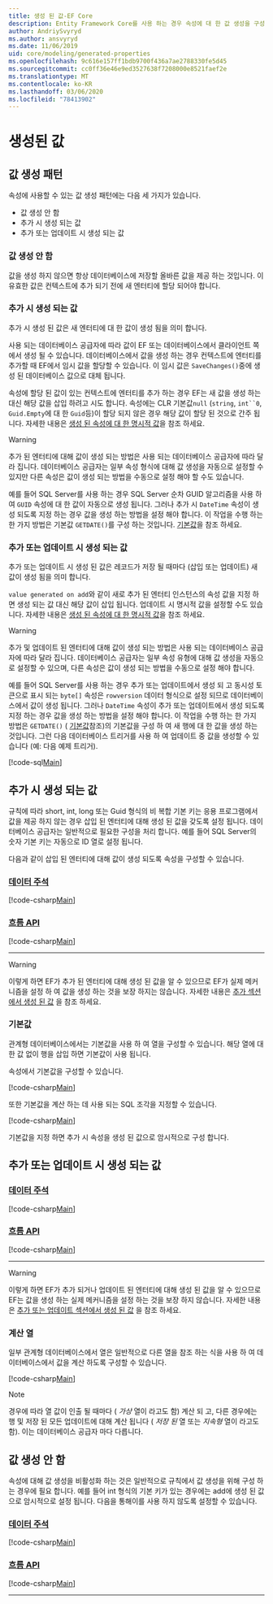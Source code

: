 ```yaml
---
title: 생성 된 값-EF Core
description: Entity Framework Core를 사용 하는 경우 속성에 대 한 값 생성을 구성 하는 방법
author: AndriySvyryd
ms.author: ansvyryd
ms.date: 11/06/2019
uid: core/modeling/generated-properties
ms.openlocfilehash: 9c616e157ff1bdb9700f436a7ae2788330fe5d45
ms.sourcegitcommit: cc0ff36e46e9ed3527638f7208000e8521faef2e
ms.translationtype: MT
ms.contentlocale: ko-KR
ms.lasthandoff: 03/06/2020
ms.locfileid: "78413902"
---
```

# <a name="generated-values"></a>생성된 값

## <a name="value-generation-patterns"></a>값 생성 패턴

속성에 사용할 수 있는 값 생성 패턴에는 다음 세 가지가 있습니다.

* 값 생성 안 함
* 추가 시 생성 되는 값
* 추가 또는 업데이트 시 생성 되는 값

### <a name="no-value-generation"></a>값 생성 안 함

값을 생성 하지 않으면 항상 데이터베이스에 저장할 올바른 값을 제공 하는 것입니다. 이 유효한 값은 컨텍스트에 추가 되기 전에 새 엔터티에 할당 되어야 합니다.

### <a name="value-generated-on-add"></a>추가 시 생성 되는 값

추가 시 생성 된 값은 새 엔터티에 대 한 값이 생성 됨을 의미 합니다.

사용 되는 데이터베이스 공급자에 따라 값이 EF 또는 데이터베이스에서 클라이언트 쪽에서 생성 될 수 있습니다. 데이터베이스에서 값을 생성 하는 경우 컨텍스트에 엔터티를 추가할 때 EF에서 임시 값을 할당할 수 있습니다. 이 임시 값은 `SaveChanges()`중에 생성 된 데이터베이스 값으로 대체 됩니다.

속성에 할당 된 값이 있는 컨텍스트에 엔터티를 추가 하는 경우 EF는 새 값을 생성 하는 대신 해당 값을 삽입 하려고 시도 합니다. 속성에는 CLR 기본값`null` (`string`, `int``0`, `Guid.Empty`에 대 한 `Guid`등)이 할당 되지 않은 경우 해당 값이 할당 된 것으로 간주 됩니다. 자세한 내용은 [생성 된 속성에 대 한 명시적 값](../saving/explicit-values-generated-properties.md)을 참조 하세요.

> [!WARNING]
> 추가 된 엔터티에 대해 값이 생성 되는 방법은 사용 되는 데이터베이스 공급자에 따라 달라 집니다. 데이터베이스 공급자는 일부 속성 형식에 대해 값 생성을 자동으로 설정할 수 있지만 다른 속성은 값이 생성 되는 방법을 수동으로 설정 해야 할 수도 있습니다.
>
> 예를 들어 SQL Server를 사용 하는 경우 SQL Server 순차 GUID 알고리즘을 사용 하 여 `GUID` 속성에 대 한 값이 자동으로 생성 됩니다. 그러나 추가 시 `DateTime` 속성이 생성 되도록 지정 하는 경우 값을 생성 하는 방법을 설정 해야 합니다. 이 작업을 수행 하는 한 가지 방법은 기본값 `GETDATE()`를 구성 하는 것입니다. [기본값](relational/default-values.md)을 참조 하세요.

### <a name="value-generated-on-add-or-update"></a>추가 또는 업데이트 시 생성 되는 값

추가 또는 업데이트 시 생성 된 값은 레코드가 저장 될 때마다 (삽입 또는 업데이트) 새 값이 생성 됨을 의미 합니다.

`value generated on add`와 같이 새로 추가 된 엔터티 인스턴스의 속성 값을 지정 하면 생성 되는 값 대신 해당 값이 삽입 됩니다. 업데이트 시 명시적 값을 설정할 수도 있습니다. 자세한 내용은 [생성 된 속성에 대 한 명시적 값](../saving/explicit-values-generated-properties.md)을 참조 하세요.

> [!WARNING]
> 추가 및 업데이트 된 엔터티에 대해 값이 생성 되는 방법은 사용 되는 데이터베이스 공급자에 따라 달라 집니다. 데이터베이스 공급자는 일부 속성 유형에 대해 값 생성을 자동으로 설정할 수 있으며, 다른 속성은 값이 생성 되는 방법을 수동으로 설정 해야 합니다.
>
> 예를 들어 SQL Server를 사용 하는 경우 추가 또는 업데이트에서 생성 되 고 동시성 토큰으로 표시 되는 `byte[]` 속성은 `rowversion` 데이터 형식으로 설정 되므로 데이터베이스에서 값이 생성 됩니다. 그러나 `DateTime` 속성이 추가 또는 업데이트에서 생성 되도록 지정 하는 경우 값을 생성 하는 방법을 설정 해야 합니다. 이 작업을 수행 하는 한 가지 방법은 `GETDATE()` ( [기본값](relational/default-values.md)참조)의 기본값을 구성 하 여 새 행에 대 한 값을 생성 하는 것입니다. 그런 다음 데이터베이스 트리거를 사용 하 여 업데이트 중 값을 생성할 수 있습니다 (예: 다음 예제 트리거).
>
> [!code-sql[Main](../../../samples/core/Modeling/FluentAPI/ValueGeneratedOnAddOrUpdate.sql)]

## <a name="value-generated-on-add"></a>추가 시 생성 되는 값

규칙에 따라 short, int, long 또는 Guid 형식의 비 복합 기본 키는 응용 프로그램에서 값을 제공 하지 않는 경우 삽입 된 엔터티에 대해 생성 된 값을 갖도록 설정 됩니다. 데이터베이스 공급자는 일반적으로 필요한 구성을 처리 합니다. 예를 들어 SQL Server의 숫자 기본 키는 자동으로 ID 열로 설정 됩니다.

다음과 같이 삽입 된 엔터티에 대해 값이 생성 되도록 속성을 구성할 수 있습니다.

### <a name="data-annotations"></a>[데이터 주석](#tab/data-annotations)

[!code-csharp[Main](../../../samples/core/Modeling/DataAnnotations/ValueGeneratedOnAdd.cs?name=ValueGeneratedOnAdd&highlight=5)]

### <a name="fluent-api"></a>[흐름 API](#tab/fluent-api)

[!code-csharp[Main](../../../samples/core/Modeling/FluentAPI/ValueGeneratedOnAdd.cs?name=ValueGeneratedOnAdd&highlight=5)]

***

> [!WARNING]
> 이렇게 하면 EF가 추가 된 엔터티에 대해 생성 된 값을 알 수 있으므로 EF가 실제 메커니즘을 설정 하 여 값을 생성 하는 것을 보장 하지는 않습니다. 자세한 내용은 [추가 섹션에서 생성 된 값](#value-generated-on-add) 을 참조 하세요.

### <a name="default-values"></a>기본값

관계형 데이터베이스에서는 기본값을 사용 하 여 열을 구성할 수 있습니다. 해당 열에 대 한 값 없이 행을 삽입 하면 기본값이 사용 됩니다.

속성에서 기본값을 구성할 수 있습니다.

[!code-csharp[Main](../../../samples/core/Modeling/FluentAPI/DefaultValue.cs?name=DefaultValue&highlight=5)]

또한 기본값을 계산 하는 데 사용 되는 SQL 조각을 지정할 수 있습니다.

[!code-csharp[Main](../../../samples/core/Modeling/FluentAPI/DefaultValueSql.cs?name=DefaultValueSql&highlight=5)]

기본값을 지정 하면 추가 시 속성을 생성 된 값으로 암시적으로 구성 합니다.

## <a name="value-generated-on-add-or-update"></a>추가 또는 업데이트 시 생성 되는 값

### <a name="data-annotations"></a>[데이터 주석](#tab/data-annotations)

[!code-csharp[Main](../../../samples/core/Modeling/DataAnnotations/ValueGeneratedOnAddOrUpdate.cs?name=ValueGeneratedOnAddOrUpdate&highlight=5)]

### <a name="fluent-api"></a>[흐름 API](#tab/fluent-api)

[!code-csharp[Main](../../../samples/core/Modeling/FluentAPI/ValueGeneratedOnAddOrUpdate.cs?name=ValueGeneratedOnAddOrUpdate&highlight=5)]

***

> [!WARNING]
> 이렇게 하면 EF가 추가 되거나 업데이트 된 엔터티에 대해 생성 된 값을 알 수 있으므로 EF는 값을 생성 하는 실제 메커니즘을 설정 하는 것을 보장 하지 않습니다. 자세한 내용은 [추가 또는 업데이트 섹션에서 생성 된 값](#value-generated-on-add-or-update) 을 참조 하세요.

### <a name="computed-columns"></a>계산 열

일부 관계형 데이터베이스에서 열은 일반적으로 다른 열을 참조 하는 식을 사용 하 여 데이터베이스에서 값을 계산 하도록 구성할 수 있습니다.

[!code-csharp[Main](../../../samples/core/Modeling/FluentAPI/ComputedColumn.cs?name=ComputedColumn&highlight=5)]

> [!NOTE]
> 경우에 따라 열 값이 인출 될 때마다 ( *가상* 열이 라고도 함) 계산 되 고, 다른 경우에는 행 및 저장 된 모든 업데이트에 대해 계산 됩니다 ( *저장 된* 열 또는 *지속형* 열이 라고도 함). 이는 데이터베이스 공급자 마다 다릅니다.

## <a name="no-value-generation"></a>값 생성 안 함

속성에 대해 값 생성을 비활성화 하는 것은 일반적으로 규칙에서 값 생성을 위해 구성 하는 경우에 필요 합니다. 예를 들어 int 형식의 기본 키가 있는 경우에는 add에 생성 된 값으로 암시적으로 설정 됩니다. 다음을 통해이를 사용 하지 않도록 설정할 수 있습니다.

### <a name="data-annotations"></a>[데이터 주석](#tab/data-annotations)

[!code-csharp[Main](../../../samples/core/Modeling/DataAnnotations/ValueGeneratedNever.cs?name=ValueGeneratedNever&highlight=3)]

### <a name="fluent-api"></a>[흐름 API](#tab/fluent-api)

[!code-csharp[Main](../../../samples/core/Modeling/FluentAPI/ValueGeneratedNever.cs?name=ValueGeneratedNever&highlight=5)]

***
